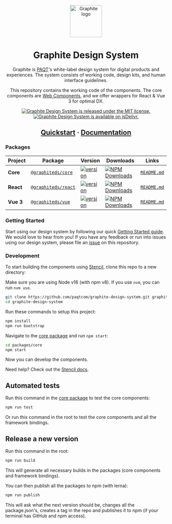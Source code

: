 <p align="center">
  <a href="https://graphitedesignsystem.com">
    <img width="100" src="https://graphitedesignsystem.com/favicon.svg" alt="Graphite logo"></a>
</p>

<h1 align="center">
  Graphite Design System
</h1>

<p align="center">
  Graphite is <a href="https://paqt.com/">PAQT</a>'s white-label design system for digital products and experiences. The system consists of working code, design kits, and human interface guidelines.
</p>

<p align="center">
This repository contains the working code of the components. The core components are <a href="https://developer.mozilla.org/en-US/docs/Web/Web_Components">Web Components</a>, and we offer wrappers for React & Vue 3 for optimal DX.
</p>

<p align="center">
  <a href="https://github.com/paqtcom/graphite-design-system/blob/master/LICENSE">
    <img src="https://img.shields.io/badge/license-MIT-blue.svg" alt="Graphite Design System is released under the MIT license." />
  </a>
  <a href="https://www.jsdelivr.com/package/npm/@graphiteds/core">
    <img src="https://data.jsdelivr.com/v1/package/npm/@graphiteds/core/badge" alt="Graphite Design System is available on jsDelivr." />
  </a>
</p>

<h2 align="center">
  <a href="https://graphitedesignsystem.com/getting-started/developers/#quick-start">Quickstart</a>
  <span> · </span>
  <a href="https://graphitedesignsystem.com/">
    Documentation
  </a>
</h2>

### Packages

| Project   | Package                                                                | Version                                                                                                                  | Downloads                                                                                                                                                           |                  Links                  |
| --------- | ---------------------------------------------------------------------- | ------------------------------------------------------------------------------------------------------------------------ | ------------------------------------------------------------------------------------------------------------------------------------------------------------------- | :-------------------------------------: |
| **Core**  | [`@graphiteds/core`](https://www.npmjs.com/package/@graphiteds/core)   | [![version](https://img.shields.io/npm/v/@graphiteds/core/latest.svg)](https://www.npmjs.com/package/@graphiteds/core)   | <a href="https://www.npmjs.com/package/@graphiteds/core" target="_blank"><img src="https://img.shields.io/npm/dm/@graphiteds/core.svg" alt="NPM Downloads" /></a>   | [`README.md`](packages/core/README.md)  |
| **React** | [`@graphiteds/react`](https://www.npmjs.com/package/@graphiteds/react) | [![version](https://img.shields.io/npm/v/@graphiteds/react/latest.svg)](https://www.npmjs.com/package/@graphiteds/react) | <a href="https://www.npmjs.com/package/@graphiteds/react" target="_blank"><img src="https://img.shields.io/npm/dm/@graphiteds/react.svg" alt="NPM Downloads" /></a> | [`README.md`](packages/react/README.md) |
| **Vue 3** | [`@graphiteds/vue`](https://www.npmjs.com/package/@graphiteds/vue)     | [![version](https://img.shields.io/npm/v/@graphiteds/vue/latest.svg)](https://www.npmjs.com/package/@graphiteds/vue)     | <a href="https://www.npmjs.com/package/@graphiteds/vue" target="_blank"><img src="https://img.shields.io/npm/dm/@graphiteds/vue.svg" alt="NPM Downloads" /></a>     |  [`README.md`](packages/vue/README.md)  |

### Getting Started

Start using our design system by following our quick [Getting Started guide](https://graphitedesignsystem.com/getting-started/developers/#quick-start).
We would love to hear from you! If you have any feedback or run into issues using our design system, please file an [issue](https://github.com/paqtcom/graphite-design-system/issues/new) on this repository.

### Development

To start building the components using [Stencil](https://stenciljs.com/), clone this repo to a new directory:

Make sure you are using Node v16 (with npm v8). If you use `nvm`, you can run `nvm use`.

```bash
git clone https://github.com/paqtcom/graphite-design-system.git graphite-design-system
cd graphite-design-system
```

Run these commands to setup this project:

```bash
npm install
npm run bootstrap
```

Navigate to the [core package](packages/core/) and run `npm start`:

```bash
cd packages/core
npm start
```

Now you can develop the components.

Need help? Check out the [Stencil docs](https://stenciljs.com/docs/my-first-component).

## Automated tests

Run this command in the [core package](packages/core/) to test the core components:

```bash
npm run test
```

Or run this command in the root to test the core components and all the framework bindings.

## Release a new version

Run this command in the root:

```bash
npm run build
```

This will generate all necessary builds in the packages (core components and framework bindings).

You can then publish all the packages to npm (with lerna):

```bash
npm run publish
```

This will ask what the next version should be, changes all the package.json's, creates a tag in the repo and publishes it to npm (if your terminal has GitHub and npm access).
